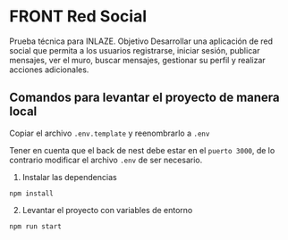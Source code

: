 # FRONT Red Social

Prueba técnica para INLAZE. Objetivo Desarrollar una aplicación de red social que permita a los usuarios registrarse, iniciar sesión, publicar mensajes, ver el muro, buscar mensajes, gestionar su perfil y realizar acciones adicionales.

## Comandos para levantar el proyecto de manera local

Copiar el archivo `.env.template` y reenombrarlo a `.env`

Tener en cuenta que el back de nest debe estar en el `puerto 3000`, de lo contrario modificar el archivo `.env` de ser necesario.

1. Instalar las dependencias

```
npm install
```

2. Levantar el proyecto con variables de entorno

```
npm run start
```
